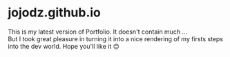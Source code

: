 # jojodz.github.io

This is my latest version of Portfolio. It doesn't contain much ... <br/>
But I took great pleasure in turning it into a nice rendering of my firsts steps into the dev world.
Hope you'll like it &#x1F60A; 
